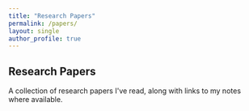 ```yaml
---
title: "Research Papers"
permalink: /papers/
layout: single
author_profile: true
---
```


## Research Papers

A collection of research papers I've read, along with links to my notes where available.

<!--
Add papers in the following format:
- [Paper Title](link-to-paper) - Brief description or key takeaway
  - [My Notes](link-to-your-blog-post) (if available)
-->